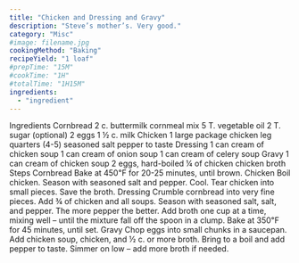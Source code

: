 ```yaml
---
title: "Chicken and Dressing and Gravy"
description: "Steve’s mother’s. Very good."
category: "Misc"
#image: filename.jpg
cookingMethod: "Baking"
recipeYield: "1 loaf"
#prepTime: "15M"
#cookTime: "1H"
#totalTime: "1H15M"
ingredients:
  - "ingredient"
---
```




Ingredients
Cornbread
2 c. buttermilk cornmeal mix
5 T. vegetable oil
2 T. sugar (optional)
2 eggs
1 ½ c. milk
Chicken
1 large package chicken leg quarters (4-5)
seasoned salt
pepper to taste
Dressing
1 can cream of chicken soup
1 can cream of onion soup
1 can cream of celery soup
Gravy
1 can cream of chicken soup
2 eggs, hard-boiled
¼ of chicken
chicken broth
Steps
Cornbread
Bake at 450℉ for 20-25 minutes, until brown.
Chicken
Boil chicken. Season with seasoned salt and pepper. Cool. Tear chicken into small pieces.
Save the broth.
Dressing
Crumble cornbread into very fine pieces. Add ¾ of chicken and all soups.
Season with seasoned salt, salt, and pepper. The more pepper the better.
Add broth one cup at a time, mixing well – until the mixture fall off the spoon in a clump.
Bake at 350℉ for 45 minutes, until set.
Gravy
Chop eggs into small chunks in a saucepan. Add chicken soup, chicken, and ½ c. or more broth.
Bring to a boil and add pepper to taste.
Simmer on low – add more broth if needed.
